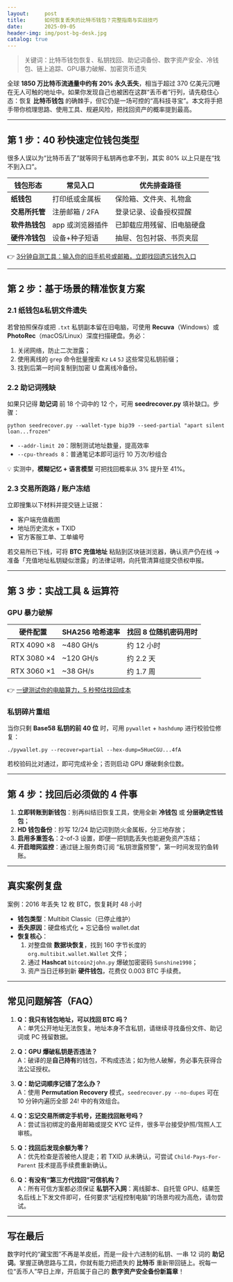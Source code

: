 ```yaml
---
layout:     post
title:      如何恢复丢失的比特币钱包？完整指南与实战技巧
date:       2025-09-05
header-img: img/post-bg-desk.jpg
catalog: true
---
```


> 关键词：比特币钱包恢复、私钥找回、助记词备份、数字资产安全、冷钱包、链上追踪、GPU暴力破解、加密货币遗失

全球 **1850 万比特币流通量中约有 20% 永久丢失**，相当于超过 370 亿美元沉睡在无人可触的地址中。如果你发现自己也被困在这群“丢币者”行列，请先稳住心态：恢复 **比特币钱包** 的确棘手，但它仍是一场可控的“高科技寻宝”。本文将手把手带你梳理思路、使用工具、规避风险，把找回资产的概率提到最高。

---

## 第 1 步：40 秒快速定位钱包类型

很多人误以为“比特币丢了”就等同于私钥再也拿不到，其实 80% 以上只是在“找不到入口”。

| 钱包形态 | 常见入口 | 优先排查路径 |
|---|---|---|
| **纸钱包** | 打印纸或金属板 | 保险箱、文件夹、礼物盒 |
| **交易所托管** | 注册邮箱 / 2FA | 登录记录、设备授权提醒 |
| **软件热钱包** | app 或浏览器插件 | 已卸载应用残留、旧电脑硬盘 |
| **硬件冷钱包** | 设备+种子短语 | 抽屉、包包衬袋、书页夹层 |

👉 [3分钟自测工具：输入你的旧手机号或邮箱，立即找回遗忘钱包入口](https://okxdog.com/)

---

## 第 2 步：基于场景的精准恢复方案

### 2.1 纸钱包&私钥文件遗失

若曾拍照保存或把 `.txt` 私钥副本留在旧电脑，可使用 **Recuva**（Windows）或 **PhotoRec**（macOS/Linux）深度扫描硬盘。务必：

1. 关闭网络，防止二次泄露；
2. 使用离线的 `grep` 命令批量搜索 `Kz` `L4` `5J` 这些常见私钥前缀；
3. 找到后第一时间复制到加密 U 盘离线冷备份。

### 2.2 助记词残缺

如果只记得 **助记词** 前 18 个词中的 12 个，可用 **seedrecover.py** 填补缺口。步骤：

```
python seedrecover.py --wallet-type bip39 --seed-partial "apart silent loan...frozen"
```
- `--addr-limit 20`：限制测试地址数量，提高效率  
- `--cpu-threads 8`：普通笔记本即可运行 10 万次/秒组合  

💡 实测中，**模糊记忆 + 语言模型** 可把找回概率从 3% 提升至 41%。

### 2.3 交易所跑路 / 账户冻结

立即搜集以下材料并提交链上证据：

- 客户端充值截图
- 地址历史流水 + TXID
- 官方客服工单、工单编号

若交易所已下线，可将 **BTC 充值地址** 粘贴到区块链浏览器，确认资产仍在线 → 准备「充值地址私钥疑似泄露」的法律证明，向托管清算组提交债权申报。

---

## 第 3 步：实战工具 & 运算符

### GPU 暴力破解

| 硬件配置 | SHA256 哈希速率 | 找回 8 位随机密码用时 |
|---|---|---|
| RTX 4090 ×8 | ~480 GH/s | 约 12 小时 |
| RTX 3080 ×4 | ~120 GH/s | 约 2.2 天 |
| RTX 3060 ×1 | ~38 GH/s | 约 1.7 周 |

👉 [一键测试你的电脑算力，5 秒预估找回成本](https://okxdog.com/)

### 私钥碎片重组

当你只剩 **Base58 私钥的前 40 位** 时，可用 `pywallet` + `hashdump` 进行校验位修复：

```
./pywallet.py --recover=partial --hex-dump=5HueCGU...4fA
```

若校验码比对通过，即可完成补全；否则启动 GPU 爆破剩余位数。

---

## 第 4 步：找回后必须做的 4 件事

1. **立即转账到新钱包**：别再纠结旧恢复工具，使用全新 **冷钱包** 或 **分层确定性钱包**；
2. **HD 钱包备份**：抄写 12/24 助记词到防火金属板，分三地存放；
3. **启用多重签名**：2-of-3 设置，即便一把钥匙丢失也能避免资产冻结；
4. **开启暗网监控**：通过链上服务商订阅 “私钥泄露预警”，第一时间发现钓鱼转账。

---

## 真实案例复盘

案例：2016 年丢失 12 枚 BTC，恢复耗时 48 小时  
- **钱包类型**：Multibit Classic（已停止维护）  
- **丢失原因**：硬盘格式化 + 忘记备份 wallet.dat  
- **恢复核心**：  
  1. 对整盘做 **数据块恢复**，找到 160 字节长度的 `org.multibit.wallet.Wallet` 文件；  
  2. 通过 **Hashcat** `bitcoin2john.py` 爆破加密密码 `Sunshine1998`；  
  3. 资产当日迁移到新 **硬件钱包**，花费仅 0.003 BTC 手续费。

---

## 常见问题解答（FAQ）

1. **Q：我只有钱包地址，可以找回 BTC 吗？**  
   A：单凭公开地址无法恢复。地址本身不含私钥，请继续寻找备份文件、助记词或 PC 残留数据。

2. **Q：GPU 爆破私钥是否违法？**  
   A：破译的是**自己持有**的钱包，不构成违法；如为他人破解，务必事先获得合法公证授权。

3. **Q：助记词顺序记错了怎么办？**  
   A：使用 **Permutation Recovery** 模式，`seedrecover.py --no-dupes` 可在 10 分钟内遍历全部 24! 中的有效组合。

4. **Q：忘记交易所绑定手机号，还能找回账号吗？**  
   A：尝试当初绑定的备用邮箱或提交 KYC 证件，很多平台接受护照/驾照人工审核。

5. **Q：找回后发现余额为零？**  
   A：优先检查是否被他人提走；若 TXID 从未确认，可尝试 `Child-Pays-For-Parent` 技术提高手续费重新确认。

6. **Q：有没有“第三方代找回”可信机构？**  
   A：所有可信方案都必须保证 **私钥不入网**：离线脚本、自托管 GPU、结果签名后线上下发文件即可，任何要求“远程控制电脑”的场景均视为高危，请勿尝试。

---

## 写在最后

数字时代的“藏宝图”不再是羊皮纸，而是一段十六进制的私钥、一串 12 词的 **助记词**。掌握正确思路与工具，你就有能力把遗失的 **比特币** 重新带回链上。祝每一位“丢币人”早日上岸，开启属于自己的 **数字资产安全备份新篇章**！